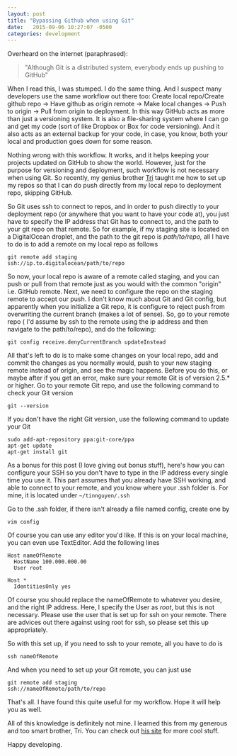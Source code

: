 ```yaml
---
layout: post
title: "Bypassing Github when using Git"
date:   2015-09-06 10:27:07 -0500
categories: development
---
```

Overheard on the internet (paraphrased):
<blockquote>"Although Git is a distributed system, everybody ends up pushing to GitHub"</blockquote>
When I read this, I was stumped. I do the same thing. And I suspect many developers use the same workflow out there too: Create local repo/Create github repo -&gt; Have github as origin remote -&gt; Make local changes -&gt; Push to origin -&gt; Pull from origin to deployment. In this way GitHub acts as more than just a versioning system. It is also a file-sharing system where I can go and get my code (sort of like Dropbox or Box for code versioning). And it also acts as an external backup for your code, in case, you know, both your local and production goes down for some reason.

Nothing wrong with this workflow. It works, and it helps keeping your projects updated on GitHub to show the world. However, just for the purpose for versioning and deployment, such workflow is not necessary when using Git. So recently, my genius brother <a href="http://tridnguyen.com/">Tri</a> taught me how to set up my repos so that I can do push directly from my local repo to deployment repo, skipping GitHub.

So Git uses ssh to connect to repos, and in order to push directly to your deployment repo (or anywhere that you want to have your code at), you just have to specify the IP address that Git has to connect to, and the path to your git repo on that remote. So for example, if my staging site is located on a DigitalOcean droplet, and the path to the git repo is <em>path/to/repo, </em>all I have to do is to add a remote on my local repo as follows

<code>git remote add staging ssh://ip.to.digitalocean/path/to/repo</code>

So now, your local repo is aware of a remote called staging, and you can push or pull from that remote just as you would with the common "origin" i.e. GitHub remote. Next, we need to configure the repo on the staging remote to accept our push. I don't know much about Git and Git config, but apparently when you initialize a Git repo, it is configure to reject push from overwriting the current branch (makes a lot of sense). So, go to your remote repo ( I'd assume by ssh to the remote using the ip address and then navigate to the path/to/repo), and do the following:

<code>git config receive.denyCurrentBranch updateInstead</code>

All that's left to do is to make some changes on your local repo, add and commit the changes as you normally would, push to your new staging remote instead of origin, and see the magic happens. Before you do this, or maybe after if you get an error, make sure your remote Git is of version 2.5.* or higher. Go to your remote Git repo, and use the following command to check your Git version

<code>git --version</code>

If you don't have the right Git version, use the following command to update your Git
<pre><code>sudo add-apt-repository ppa:git-core/ppa
apt-get update
apt-get install git
</code></pre>
As a bonus for this post (I love giving out bonus stuff), here's how you can configure your SSH so you don't have to type in the IP address every single time you use it. This part assumes that you already have SSH working, and able to connect to your remote, and you know where your .ssh folder is. For mine, it is located under <code>~/tinnguyen/.ssh</code>

Go to the .ssh folder, if there isn't already a file named config, create one by

<code>vim config</code>

Of course you can use any editor you'd like. If this is on your local machine, you can even use TextEditor. Add the following lines
<pre><code>Host nameOfRemote 
  HostName 100.000.000.00 
  User root 

Host * 
  IdentitiesOnly yes </code></pre>
Of course you should replace the nameOfRemote to whatever you desire, and the right IP address. Here, I specify the User as <em>root</em>, but this is not necessary. Please use the user that is set up for ssh on your remote. There are advices out there against using root for ssh, so please set this up appropriately.

So with this set up, if you need to ssh to your remote, all you have to do is

<code>ssh nameOfRemote</code>

And when you need to set up your Git remote, you can just use

<code>git remote add staging ssh://nameOfRemote/path/to/repo</code>

That's all. I have found this quite useful for my workflow. Hope it will help you as well.

All of this knowledge is definitely not mine. I learned this from my generous and too smart brother, Tri. You can check out <a href="http://tridnguyen.com/">his site</a> for more cool stuff.

Happy developing.